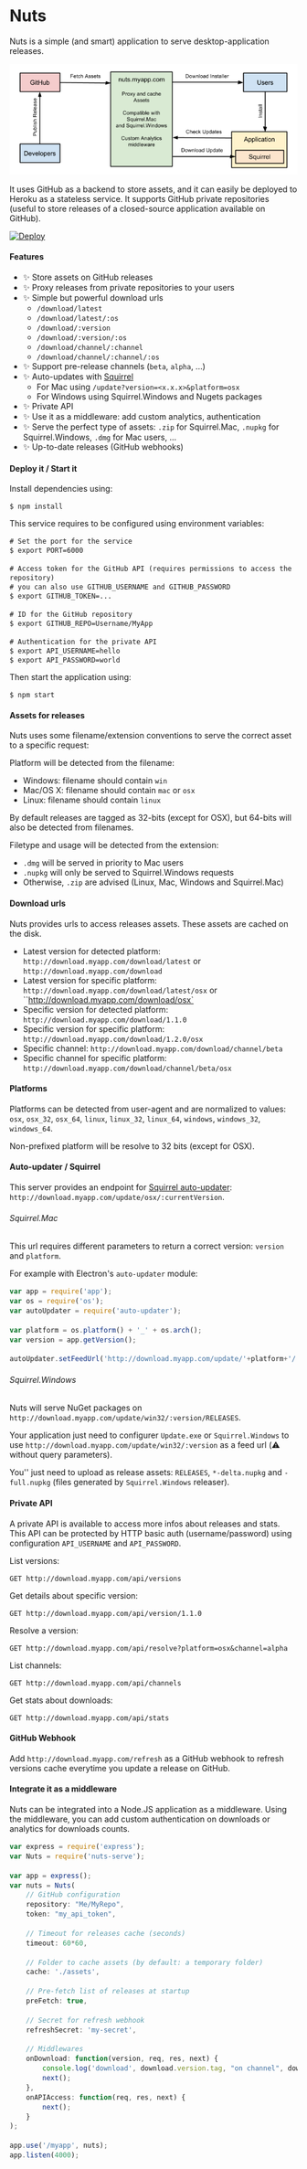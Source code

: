 # Nuts

Nuts is a simple (and smart) application to serve desktop-application releases.

![Schema](./schema.png)

It uses GitHub as a backend to store assets, and it can easily be deployed to Heroku as a stateless service. It supports GitHub private repositories (useful to store releases of a closed-source application available on GitHub).

[![Deploy](https://www.herokucdn.com/deploy/button.png)](https://heroku.com/deploy)

#### Features

- :sparkles: Store assets on GitHub releases
- :sparkles: Proxy releases from private repositories to your users
- :sparkles: Simple but powerful download urls
    - `/download/latest`
    - `/download/latest/:os`
    - `/download/:version`
    - `/download/:version/:os`
    - `/download/channel/:channel`
    - `/download/channel/:channel/:os`
- :sparkles: Support pre-release channels (`beta`, `alpha`, ...)
- :sparkles: Auto-updates with [Squirrel](https://github.com/Squirrel)
    - For Mac using `/update?version=<x.x.x>&platform=osx`
    - For Windows using Squirrel.Windows and Nugets packages
- :sparkles: Private API
- :sparkles: Use it as a middleware: add custom analytics, authentication
- :sparkles: Serve the perfect type of assets: `.zip` for Squirrel.Mac, `.nupkg` for Squirrel.Windows, `.dmg` for Mac users, ...
- :sparkles: Up-to-date releases (GitHub webhooks)

#### Deploy it / Start it

Install dependencies using:

```
$ npm install
```

This service requires to be configured using environment variables:

```
# Set the port for the service
$ export PORT=6000

# Access token for the GitHub API (requires permissions to access the repository)
# you can also use GITHUB_USERNAME and GITHUB_PASSWORD
$ export GITHUB_TOKEN=...

# ID for the GitHub repository
$ export GITHUB_REPO=Username/MyApp

# Authentication for the private API
$ export API_USERNAME=hello
$ export API_PASSWORD=world
```

Then start the application using:

```
$ npm start
```

#### Assets for releases

Nuts uses some filename/extension conventions to serve the correct asset to a specific request:

Platform will be detected from the filename:

- Windows: filename should contain `win`
- Mac/OS X: filename should contain `mac` or `osx`
- Linux: filename should contain `linux`

By default releases are tagged as 32-bits (except for OSX), but 64-bits will also be detected from filenames.

Filetype and usage will be detected from the extension:

- `.dmg` will be served in priority to Mac users
- `.nupkg` will only be served to Squirrel.Windows requests
- Otherwise, `.zip` are advised (Linux, Mac, Windows and Squirrel.Mac)

#### Download urls

Nuts provides urls to access releases assets. These assets are cached on the disk.

* Latest version for detected platform: `http://download.myapp.com/download/latest` or `http://download.myapp.com/download`
* Latest version for specific platform: `http://download.myapp.com/download/latest/osx` or ``http://download.myapp.com/download/osx`
* Specific version for detected platform: `http://download.myapp.com/download/1.1.0`
* Specific version for specific platform: `http://download.myapp.com/download/1.2.0/osx`
* Specific channel: `http://download.myapp.com/download/channel/beta`
* Specific channel for specific platform: `http://download.myapp.com/download/channel/beta/osx`

#### Platforms

Platforms can be detected from user-agent and are normalized to values: `osx`, `osx_32`, `osx_64`, `linux`, `linux_32`, `linux_64`, `windows`, `windows_32`, `windows_64`.

Non-prefixed platform will be resolve to 32 bits (except for OSX).

#### Auto-updater / Squirrel

This server provides an endpoint for [Squirrel auto-updater](https://github.com/atom/electron/blob/master/docs/api/auto-updater.md): `http://download.myapp.com/update/osx/:currentVersion`.

###### Squirrel.Mac

This url requires different parameters to return a correct version: `version` and `platform`.

For example with Electron's `auto-updater` module:

```js
var app = require('app');
var os = require('os');
var autoUpdater = require('auto-updater');

var platform = os.platform() + '_' + os.arch();
var version = app.getVersion();

autoUpdater.setFeedUrl('http://download.myapp.com/update/'+platform+'/'+version);
```

###### Squirrel.Windows

Nuts will serve NuGet packages on `http://download.myapp.com/update/win32/:version/RELEASES`.

Your application just need to configurer `Update.exe` or `Squirrel.Windows` to use `http://download.myapp.com/update/win32/:version` as a feed url (:warning: without query parameters).

You'' just need to upload as release assets: `RELEASES`, `*-delta.nupkg` and `-full.nupkg` (files generated by `Squirrel.Windows` releaser).

#### Private API

A private API is available to access more infos about releases and stats. This API can be protected by HTTP basic auth (username/password) using configuration `API_USERNAME` and `API_PASSWORD`.

List versions:

```
GET http://download.myapp.com/api/versions
```

Get details about specific version:

```
GET http://download.myapp.com/api/version/1.1.0
```

Resolve a version:

```
GET http://download.myapp.com/api/resolve?platform=osx&channel=alpha
```

List channels:

```
GET http://download.myapp.com/api/channels
```

Get stats about downloads:

```
GET http://download.myapp.com/api/stats
```

#### GitHub Webhook

Add `http://download.myapp.com/refresh` as a GitHub webhook to refresh versions cache everytime you update a release on GitHub.

#### Integrate it as a middleware

Nuts can be integrated into a Node.JS application as a middleware. Using the middleware, you can add custom authentication on downloads or analytics for downloads counts.

```js
var express = require('express');
var Nuts = require('nuts-serve');

var app = express();
var nuts = Nuts(
    // GitHub configuration
    repository: "Me/MyRepo",
    token: "my_api_token",

    // Timeout for releases cache (seconds)
    timeout: 60*60,

    // Folder to cache assets (by default: a temporary folder)
    cache: './assets',

    // Pre-fetch list of releases at startup
    preFetch: true,

    // Secret for refresh webhook
    refreshSecret: 'my-secret',

    // Middlewares
    onDownload: function(version, req, res, next) {
        console.log('download', download.version.tag, "on channel", download.version.channel, "for", download.platform.type);
        next();
    },
    onAPIAccess: function(req, res, next) {
        next();
    }
);

app.use('/myapp', nuts);
app.listen(4000);
```


